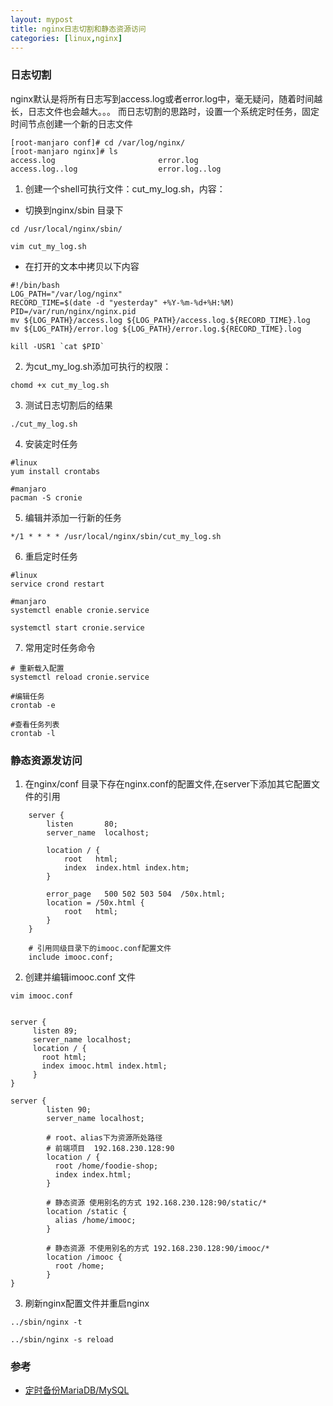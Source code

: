 ```yaml
---
layout: mypost
title: nginx日志切割和静态资源访问
categories: [linux,nginx]
---
```


### 日志切割
nginx默认是将所有日志写到access.log或者error.log中，毫无疑问，随着时间越长，日志文件也会越大。。。
而日志切割的思路时，设置一个系统定时任务，固定时间节点创建一个新的日志文件
```
[root-manjaro conf]# cd /var/log/nginx/
[root-manjaro nginx]# ls
access.log                       error.log
access.log..log                  error.log..log
```

1. 创建一个shell可执行文件：cut_my_log.sh，内容：

 - 切换到nginx/sbin 目录下

```
cd /usr/local/nginx/sbin/

vim cut_my_log.sh
```

 - 在打开的文本中拷贝以下内容

```
#!/bin/bash
LOG_PATH="/var/log/nginx"
RECORD_TIME=$(date -d "yesterday" +%Y-%m-%d+%H:%M)
PID=/var/run/nginx/nginx.pid
mv ${LOG_PATH}/access.log ${LOG_PATH}/access.log.${RECORD_TIME}.log
mv ${LOG_PATH}/error.log ${LOG_PATH}/error.log.${RECORD_TIME}.log

kill -USR1 `cat $PID`
```

2. 为cut_my_log.sh添加可执行的权限：

```
chomd +x cut_my_log.sh
```

3. 测试日志切割后的结果

```
./cut_my_log.sh
```

4. 安装定时任务

```
#linux 
yum install crontabs

#manjaro
pacman -S cronie
```

5. 编辑并添加一行新的任务

```
*/1 * * * * /usr/local/nginx/sbin/cut_my_log.sh
```

6. 重启定时任务

```
#linux
service crond restart

#manjaro
systemctl enable cronie.service

systemctl start cronie.service
```

7. 常用定时任务命令

```
# 重新载入配置
systemctl reload cronie.service

#编辑任务
crontab -e

#查看任务列表
crontab -l
```

### 静态资源发访问

1. 在nginx/conf 目录下存在nginx.conf的配置文件,在server下添加其它配置文件的引用

```
	server {
        listen       80;
        server_name  localhost;

        location / {
            root   html;
            index  index.html index.htm;
        }

        error_page   500 502 503 504  /50x.html;
        location = /50x.html {
            root   html;
        }
    }
	
	# 引用同级目录下的imooc.conf配置文件
    include imooc.conf;

```

2. 创建并编辑imooc.conf 文件

```
vim imooc.conf
```

```

server {
     listen 89;
     server_name localhost;
     location / {
       root html;
       index imooc.html index.html;
     }
}

server {
        listen 90;
        server_name localhost;

		# root、alias下为资源所处路径
		# 前端项目  192.168.230.128:90
        location / {
          root /home/foodie-shop;
          index index.html;
        }
		
        # 静态资源 使用别名的方式 192.168.230.128:90/static/*
        location /static {
          alias /home/imooc; 
        }
		
		# 静态资源 不使用别名的方式 192.168.230.128:90/imooc/*
		location /imooc {
		  root /home;
		}
}

```

3. 刷新nginx配置文件并重启nginx

```
../sbin/nginx -t

../sbin/nginx -s reload
```


### 参考

- [定时备份MariaDB/MySQL](https://www.cnblogs.com/leechenxiang/p/7110382.html)
